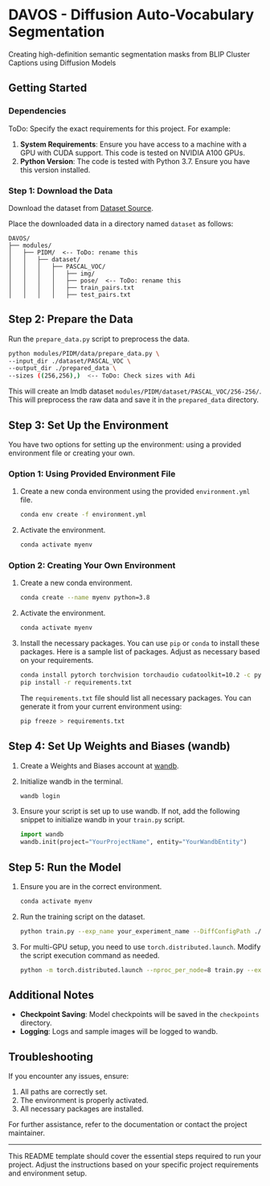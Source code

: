 # DAVOS - Diffusion Auto-Vocabulary Segmentation

Creating high-definition semantic segmentation masks from BLIP Cluster Captions using Diffusion Models

## Getting Started

### Dependencies

ToDo: Specify the exact requirements for this project. For example:

1. **System Requirements**: Ensure you have access to a machine with a GPU with CUDA support. This code is tested on NVIDIA A100 GPUs.
2. **Python Version**: The code is tested with Python 3.7. Ensure you have this version installed.

### Step 1: Download the Data

Download the dataset from [Dataset Source](#).

Place the downloaded data in a directory named `dataset` as follows:

```text
DAVOS/
├── modules/
│   ├── PIDM/  <-- ToDo: rename this
│   │   ├── dataset/
│   │   │   ├── PASCAL_VOC/
│   │   │   │   ├── img/
│   │   │   │   ├── pose/  <-- ToDo: rename this
│   │   │   │   ├── train_pairs.txt
│   │   │   │   ├── test_pairs.txt
```

## Step 2: Prepare the Data

Run the `prepare_data.py` script to preprocess the data.

```bash
python modules/PIDM/data/prepare_data.py \
--input_dir ./dataset/PASCAL_VOC \
--output_dir ./prepared_data \
--sizes ((256,256),)  <-- ToDo: Check sizes with Adi
```

This will create an lmdb dataset `modules/PIDM/dataset/PASCAL_VOC/256-256/`.
This will preprocess the raw data and save it in the `prepared_data` directory.

## Step 3: Set Up the Environment

You have two options for setting up the environment: using a provided environment file or creating your own.

### Option 1: Using Provided Environment File

1. Create a new conda environment using the provided `environment.yml` file.

   ```bash
   conda env create -f environment.yml
   ```

2. Activate the environment.

   ```bash
   conda activate myenv
   ```

### Option 2: Creating Your Own Environment

1. Create a new conda environment.

   ```bash
   conda create --name myenv python=3.8
   ```

2. Activate the environment.

   ```bash
   conda activate myenv
   ```

3. Install the necessary packages. You can use `pip` or `conda` to install these packages. Here is a sample list of packages. Adjust as necessary based on your requirements.

   ```bash
   conda install pytorch torchvision torchaudio cudatoolkit=10.2 -c pytorch
   pip install -r requirements.txt
   ```

   The `requirements.txt` file should list all necessary packages. You can generate it from your current environment using:

   ```bash
   pip freeze > requirements.txt
   ```

## Step 4: Set Up Weights and Biases (wandb)

1. Create a Weights and Biases account at [wandb](https://wandb.ai/).
2. Initialize wandb in the terminal.

   ```bash
   wandb login
   ```

3. Ensure your script is set up to use wandb. If not, add the following snippet to initialize wandb in your `train.py` script.

   ```python
   import wandb
   wandb.init(project="YourProjectName", entity="YourWandbEntity")
   ```

## Step 5: Run the Model

1. Ensure you are in the correct environment.

   ```bash
   conda activate myenv
   ```

2. Run the training script on the dataset.

   ```bash
   python train.py --exp_name your_experiment_name --DiffConfigPath ./config/diffusion.conf --DataConfigPath ./config/data.yaml --dataset_path ./prepared_data --save_path ./checkpoints --batch_size 8 --n_gpu 1 --epochs 300
   ```

3. For multi-GPU setup, you need to use `torch.distributed.launch`. Modify the script execution command as needed.

   ```bash
   python -m torch.distributed.launch --nproc_per_node=8 train.py --exp_name your_experiment_name --DiffConfigPath ./config/diffusion.conf --DataConfigPath ./config/data.yaml --dataset_path ./prepared_data --save_path ./checkpoints --batch_size 64 --n_gpu 8 --epochs 300
   ```

## Additional Notes

- **Checkpoint Saving**: Model checkpoints will be saved in the `checkpoints` directory.
- **Logging**: Logs and sample images will be logged to wandb.

## Troubleshooting

If you encounter any issues, ensure:

1. All paths are correctly set.
2. The environment is properly activated.
3. All necessary packages are installed.

For further assistance, refer to the documentation or contact the project maintainer.

---

This README template should cover the essential steps required to run your project. Adjust the instructions based on your specific project requirements and environment setup.
